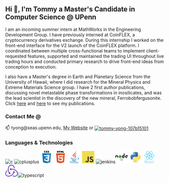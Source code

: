<h2 align="left">Hi 👋, I'm Tommy a Master's Candidate in Computer Science @ UPenn</h2>
<p align="left">I am an incoming summer intern at MathWorks in the Engineering Development Group. I have previously interned at CoinFLEX, a cryptocurrency derivatives exchange. During this internship I worked on the front-end interface for the V2 launch of the CoinFLEX platform. I coordinated between multiple cross-functional teams to implement client-requested features, supported and maintained the trading UI throughout live trading hours and conducted primary research to drive front-end ideas from conception to execution.</p>

<p align="left">I also have a Master's degree in Earth and Planetary Science from the University of Hawaii, where I did research for the Mineral Physics and Extreme Materials Science group. I have 2 first author publications, discussing novel metastable phase transformations in inosilicates, and was the lead scientist in the discovery of the new mineral, Ferrobobfergusonite. Click <a href="https://link.springer.com/article/10.1007%2Fs00269-018-0999-1" target="blank">here</a> and <a href="https://www.mdpi.com/2073-4352/9/10/521" target="blank">here</a> to see my publications.</p>

<h3 align="left">Contact Me @</h3>
<p> 📫 tyong@seas.upenn.edu, <a href="https://www.tommyyong.com/" target="blank">My Website</a> or <a href="https://linkedin.com/in/tommy-yong-107b15101" target="blank"><img align="center" src="https://cdn.jsdelivr.net/npm/simple-icons@3.0.1/icons/linkedin.svg" alt="tommy-yong-107b15101" height="30" width="30" /></a></p>

<h3 align="left">Languages & Technologies</h3>
<p align="left">
<img src="https://raw.githubusercontent.com/abranhe/programming-languages-logos/master/src/c/c_48x48.png" alt="c" width="40" height="40"/> <img src="https://raw.githubusercontent.com/abranhe/programming-languages-logos/master/src/cpp/cpp_48x48.png" alt="cplusplus" width="40" height="40"/> <img src="https://raw.githubusercontent.com/devicons/devicon/master/icons/css3/css3-original-wordmark.svg" alt="css3" width="40" height="40"/>  <img src="https://raw.githubusercontent.com/devicons/devicon/master/icons/html5/html5-original-wordmark.svg" alt="html5" width="40" height="40"/> <img src="https://raw.githubusercontent.com/devicons/devicon/master/icons/java/java-original.svg" alt="java" width="40" height="40"/> <img src="https://raw.githubusercontent.com/devicons/devicon/master/icons/javascript/javascript-original.svg" alt="javascript" width="40" height="40"/> <img src="https://www.vectorlogo.zone/logos/jenkins/jenkins-icon.svg" alt="jenkins" width="40" height="40"/><img src="https://raw.githubusercontent.com/devicons/devicon/master/icons/nodejs/nodejs-original-wordmark.svg" alt="nodejs" width="40" height="40"/> <img src="https://raw.githubusercontent.com/devicons/devicon/master/icons/python/python-original.svg" alt="python" width="40" height="40"/> <img src="https://raw.githubusercontent.com/devicons/devicon/master/icons/react/react-original-wordmark.svg" alt="react" width="40" height="40"/> <img src="https://raw.githubusercontent.com/devicons/devicon/master/icons/redux/redux-original.svg" alt="redux" width="40" height="40"/><img src="https://raw.githubusercontent.com/abranhe/programming-languages-logos/master/src/typescript/typescript_48x48.png" alt="typescript" width="40" height="40"/></p><p align="center">
</p>
